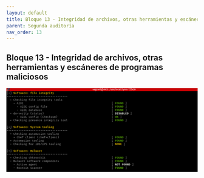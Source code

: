 ```yaml
---
layout: default
title: Bloque 13 - Integridad de archivos, otras herramientas y escáneres de programas maliciosos
parent: Segunda auditoría
nav_order: 13
---
```


## Bloque 13 - Integridad de archivos, otras herramientas y escáneres de programas maliciosos

<img src="https://raw.githubusercontent.com/crivmar/crivmar-lynis.github.io/main/assets/images/75.png"/>